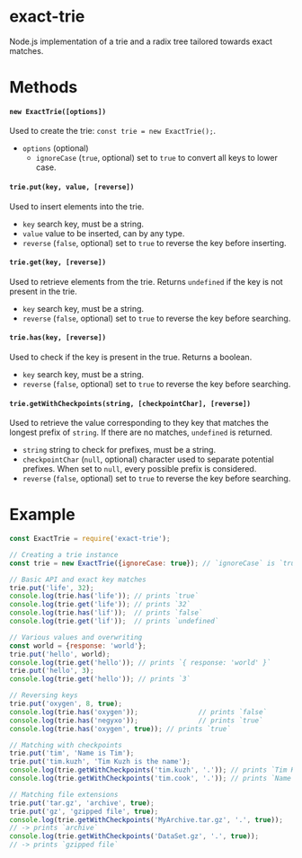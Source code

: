 # exact-trie
Node.js implementation of a trie and a radix tree tailored towards exact matches.

# Methods

#### `new ExactTrie([options])`
Used to create the trie: `const trie = new ExactTrie();`.
* `options` (optional)
    * `ignoreCase` (`true`, optional) set to `true` to convert all keys to lower case.

#### `trie.put(key, value, [reverse])`
Used to insert elements into the trie.
* `key` search key, must be a string.
* `value` value to be inserted, can by any type.
* `reverse` (`false`, optional) set to `true` to reverse the key before inserting.

#### `trie.get(key, [reverse])`
Used to retrieve elements from the trie. Returns `undefined` if the key is not present in the trie.
* `key` search key, must be a string.
* `reverse` (`false`, optional) set to `true` to reverse the key before searching.

#### `trie.has(key, [reverse])`
Used to check if the key is present in the true. Returns a boolean.
* `key` search key, must be a string.
* `reverse` (`false`, optional) set to `true` to reverse the key before searching.

#### `trie.getWithCheckpoints(string, [checkpointChar], [reverse])`
Used to retrieve the value corresponding to they key that matches the longest prefix of `string`. If there are no
matches, `undefined` is returned.
* `string` string to check for prefixes, must be a string.
* `checkpointChar` (`null`, optional) character used to separate potential prefixes. When set to `null`, every possible
prefix is considered.
* `reverse` (`false`, optional) set to `true` to reverse the key before searching.

# Example

```js
const ExactTrie = require('exact-trie');

// Creating a trie instance
const trie = new ExactTrie({ignoreCase: true}); // `ignoreCase` is `true` by default

// Basic API and exact key matches
trie.put('life', 32);
console.log(trie.has('life')); // prints `true`
console.log(trie.get('life')); // prints `32`
console.log(trie.has('lif'));  // prints `false`
console.log(trie.get('lif'));  // prints `undefined`

// Various values and overwriting
const world = {response: 'world'};
trie.put('hello', world);
console.log(trie.get('hello')); // prints `{ response: 'world' }`
trie.put('hello', 3);
console.log(trie.get('hello')); // prints `3`

// Reversing keys
trie.put('oxygen', 8, true);
console.log(trie.has('oxygen'));               // prints `false`
console.log(trie.has('negyxo'));               // prints `true`
console.log(trie.has('oxygen', true)); // prints `true`

// Matching with checkpoints
trie.put('tim', 'Name is Tim');
trie.put('tim.kuzh', 'Tim Kuzh is the name');
console.log(trie.getWithCheckpoints('tim.kuzh', '.')); // prints `Tim Kuzh is the name`
console.log(trie.getWithCheckpoints('tim.cook', '.')); // prints `Name is Tim`

// Matching file extensions
trie.put('tar.gz', 'archive', true);
trie.put('gz', 'gzipped file', true);
console.log(trie.getWithCheckpoints('MyArchive.tar.gz', '.', true));
// -> prints `archive`
console.log(trie.getWithCheckpoints('DataSet.gz', '.', true));
// -> prints `gzipped file`
```
